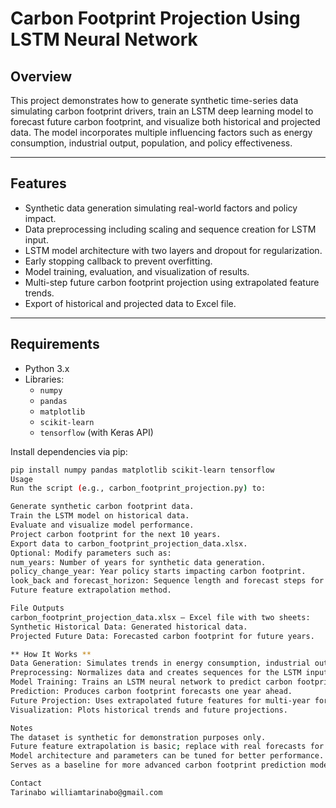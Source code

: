 # Carbon Footprint Projection Using LSTM Neural Network

## Overview

This project demonstrates how to generate synthetic time-series data simulating carbon footprint drivers, train an LSTM deep learning model to forecast future carbon footprint, and visualize both historical and projected data. The model incorporates multiple influencing factors such as energy consumption, industrial output, population, and policy effectiveness.

---

## Features

- Synthetic data generation simulating real-world factors and policy impact.
- Data preprocessing including scaling and sequence creation for LSTM input.
- LSTM model architecture with two layers and dropout for regularization.
- Early stopping callback to prevent overfitting.
- Model training, evaluation, and visualization of results.
- Multi-step future carbon footprint projection using extrapolated feature trends.
- Export of historical and projected data to Excel file.

---

## Requirements

- Python 3.x
- Libraries:
  - `numpy`
  - `pandas`
  - `matplotlib`
  - `scikit-learn`
  - `tensorflow` (with Keras API)

Install dependencies via pip:

```bash
pip install numpy pandas matplotlib scikit-learn tensorflow
Usage
Run the script (e.g., carbon_footprint_projection.py) to:

Generate synthetic carbon footprint data.
Train the LSTM model on historical data.
Evaluate and visualize model performance.
Project carbon footprint for the next 10 years.
Export data to carbon_footprint_projection_data.xlsx.
Optional: Modify parameters such as:
num_years: Number of years for synthetic data generation.
policy_change_year: Year policy starts impacting carbon footprint.
look_back and forecast_horizon: Sequence length and forecast steps for LSTM.
Future feature extrapolation method.

File Outputs
carbon_footprint_projection_data.xlsx — Excel file with two sheets:
Synthetic Historical Data: Generated historical data.
Projected Future Data: Forecasted carbon footprint for future years.

** How It Works **
Data Generation: Simulates trends in energy consumption, industrial output, population, and policy effectiveness over time.
Preprocessing: Normalizes data and creates sequences for the LSTM input.
Model Training: Trains an LSTM neural network to predict carbon footprint based on past data.
Prediction: Produces carbon footprint forecasts one year ahead.
Future Projection: Uses extrapolated future features for multi-year forecasting.
Visualization: Plots historical trends and future projections.

Notes
The dataset is synthetic for demonstration purposes only.
Future feature extrapolation is basic; replace with real forecasts for practical applications.
Model architecture and parameters can be tuned for better performance.
Serves as a baseline for more advanced carbon footprint prediction models.

Contact
Tarinabo williamtarinabo@gmail.com
